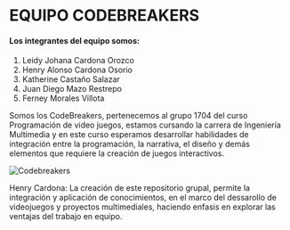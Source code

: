 # EQUIPO CODEBREAKERS
#### Los integrantes del equipo somos: 
1. Leidy Johana Cardona Orozco
2. Henry Alonso Cardona Osorio
3. Katherine Castaño Salazar
4. Juan Diego Mazo Restrepo
5. Ferney Morales Villota

Somos los CodeBreakers, pertenecemos al grupo 1704 del curso Programación de video juegos, estamos cursando la carrera de Ingeniería Multimedia y en este curso esperamos desarrollar habilidades de integración entre la programación, la narrativa, el diseño y demás elementos que requiere la creación de juegos interactivos.   

![Codebreakers](G:/OneDrive/Imágenes/Codebreakers2.jpg)

Henry Cardona: La creación de este repositorio grupal, permite la integración y aplicación de conocimientos, en el marco del dessarollo de videojuegos y proyectos multimediales, haciendo enfasis en explorar las ventajas del trabajo en equipo.